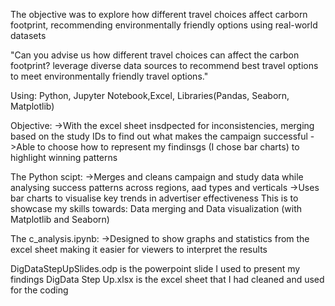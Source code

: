 The objective was to explore how different travel choices affect carborn footprint, recommending environmentally friendly options using real-world datasets

"Can you advise us how different travel choices can affect the carbon footprint? leverage diverse data sources to recommend best travel options to meet environmentally friendly travel options."

Using: Python, Jupyter Notebook,Excel, Libraries(Pandas, Seaborn, Matplotlib)

Objective:
->With the excel sheet insdpected for inconsistencies, merging based on the study IDs to find out what makes the campaign successful
->Able to choose how to represent my findinsgs (I chose bar charts) to highlight winning patterns

The Python scipt:
->Merges and cleans campaign and study data while analysing success patterns across regions, aad types and verticals
->Uses bar charts to visualise key trends in advertiser effectiveness
This is to showcase my skills towards: Data merging and Data visualization (with Matplotlib and Seaborn)

The c_analysis.ipynb:
->Designed to show graphs and statistics from the excel sheet making it easier for viewers to interpret the results

DigDataStepUpSlides.odp is the powerpoint slide I used to present my findings
DigData Step Up.xlsx is the excel sheet that I had cleaned and used for the coding

